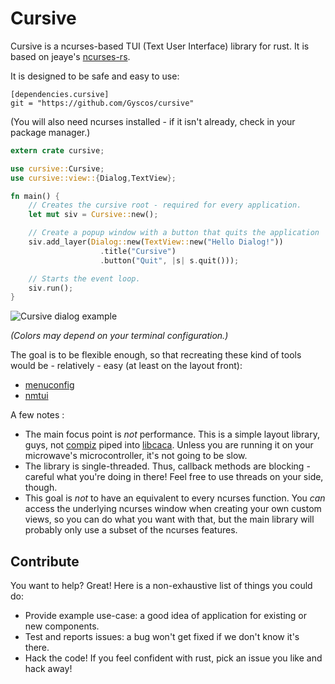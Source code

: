 Cursive
=======

Cursive is a ncurses-based TUI (Text User Interface) library for rust. It is based on jeaye's [ncurses-rs](https://github.com/jeaye/ncurses-rs).

It is designed to be safe and easy to use:

```
[dependencies.cursive]
git = "https://github.com/Gyscos/cursive"
```

(You will also need ncurses installed - if it isn't already, check in your package manager.)

```rust
extern crate cursive;

use cursive::Cursive;
use cursive::view::{Dialog,TextView};

fn main() {
	// Creates the cursive root - required for every application.
    let mut siv = Cursive::new();

    // Create a popup window with a button that quits the application
    siv.add_layer(Dialog::new(TextView::new("Hello Dialog!"))
                    .title("Cursive")
                    .button("Quit", |s| s.quit()));

    // Starts the event loop.
    siv.run();
}
```

![Cursive dialog example](https://raw.githubusercontent.com/Gyscos/Cursive/master/doc/cursive_example.png)

_(Colors may depend on your terminal configuration.)_


The goal is to be flexible enough, so that recreating these kind of tools would be - relatively - easy (at least on the layout front):

* [menuconfig](http://en.wikipedia.org/wiki/Menuconfig#/media/File:Linux_x86_3.10.0-rc2_Kernel_Configuration.png)
* [nmtui](https://access.redhat.com/documentation/en-US/Red_Hat_Enterprise_Linux/7/html/Networking_Guide/sec-Configure_a_Network_Team_Using_the_Text_User_Interface_nmtui.html)

A few notes :

* The main focus point is _not_ performance. This is a simple layout library, guys, not [compiz](https://www.google.com/search?q=compiz&tbm=isch) piped into [libcaca](https://www.google.com/search?q=libcaca&tbm=isch). Unless you are running it on your microwave's microcontroller, it's not going to be slow.
* The library is single-threaded. Thus, callback methods are blocking - careful what you're doing in there! Feel free to use threads on your side, though.
* This goal is _not_ to have an equivalent to every ncurses function. You _can_ access the underlying ncurses window when creating your own custom views, so you can do what you want with that, but the main library will probably only use a subset of the ncurses features.

Contribute
----------

You want to help? Great! Here is a non-exhaustive list of things you could do:

* Provide example use-case: a good idea of application for existing or new components.
* Test and reports issues: a bug won't get fixed if we don't know it's there.
* Hack the code! If you feel confident with rust, pick an issue you like and hack away!
